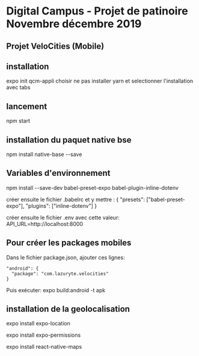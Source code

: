 # Digital Campus - Projet de patinoire Novembre décembre 2019

## Projet VeloCities (Mobile)

## installation
expo init qcm-appli
choisir ne pas installer yarn
et selectionner l'installation avec tabs

## lancement
npm start

## installation du paquet native bse
npm install native-base --save

## Variables d'environnement
npm install --save-dev babel-preset-expo babel-plugin-inline-dotenv

créer ensuite le fichier .babelrc
et y mettre :
{ "presets": ["babel-preset-expo"], "plugins": ["inline-dotenv"] }

créer ensuite le fichier .env avec cette valeur:
API_URL=http://localhost:8000

## Pour créer les packages mobiles

Dans le fichier package.json, ajouter ces lignes:

    "android": {
      "package": "com.lazuryte.velocities"
    }
    
Puis exécuter:
expo build:android -t apk

## installation de la geolocalisation

expo install expo-location

expo install expo-permissions

expo install react-native-maps
